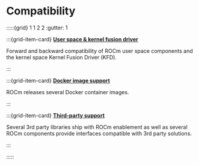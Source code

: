 # Compatibility

:::::{grid} 1 1 2 2
:gutter: 1

:::{grid-item-card}
**[User space & kernel fusion driver](./user_kernel_space_compat_matrix.md)**

Forward and backward compatibility of ROCm user space components and the
kernel space Kernel Fusion Driver (KFD).

:::

:::{grid-item-card}
**[Docker image support](./docker_image_support_matrix.md)**

ROCm releases several Docker container images.

:::

:::{grid-item-card}
**[Third-party support](./3rd_party_support_matrix.md)**

Several 3rd party libraries ship with ROCm enablement as well as several ROCm
components provide interfaces compatible with 3rd party solutions.

:::

:::::
